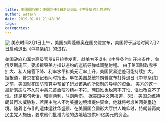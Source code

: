 ```yaml
---
title: 美国国务卿：美国将于2日启动退出《中导条约》的进程
author: wetech
date: 2019-02-01 21:48:30
tags: 
categories: 
---
```

 
<!-- more -->
<img align="center" border="0" src="https://imgcdn.yicai.com/uppics/images/2019/02/c0fd589fa1119576137316427a8731ea.jpg" />
美东时间2月1日上午，美国务卿蓬佩奥在国务院宣布，美国将于当地时间2月2日启动退出《中导条约》的进程。
 
 
美国政府和军方高级官员6日轮番发声，就美方不退出《中导条约》开出条件，向俄罗斯施压，要求拆毁美方指认违约的巡航导弹或调整射程。
由于美国财政赤字扩大、私人储蓄下降、利率水平和美元汇率上升，美国贸易逆差可能持续扩大。
据报道，普京在答记者问时指出，早在美国总统特朗普宣布打算退出《中导条约》之前，美国就在国防预算中预留了研发该条约所限制的导弹的资金。
美方的这一最新表态与不久前中美元首会晤的精神不符。两国谁也脱离不开谁，谁也改变不了谁。还是那句老话，和则两利，斗则两伤。
据美国中文网报道，3日，美国总统特朗普再次威胁称，若民主党人不为美墨边境墙提供资金，他就将考虑关闭美墨边境。随着老布什的遗体运往华盛顿、在美国国会圆形大厅供人瞻仰时，特朗普再向民主党人施压，要求他们批准为他的边境墙提供50亿美元的资金。
